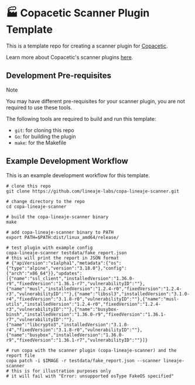 # 🏭 Copacetic Scanner Plugin Template

This is a template repo for creating a scanner plugin for [Copacetic](https://github.com/project-copacetic/copacetic).

Learn more about Copacetic's scanner plugins [here](https://project-copacetic.github.io/copacetic/scanner-plugins).

## Development Pre-requisites

> [!NOTE]
> You may have different pre-requisites for your scanner plugin, you are not required to use these tools.

The following tools are required to build and run this template:

- `git`: for cloning this repo
- `Go`: for building the plugin
- `make`: for the Makefile

## Example Development Workflow

This is an example development workflow for this template.

```shell
# clone this repo
git clone https://github.com/lineaje-labs/copa-lineaje-scanner.git

# change directory to the repo
cd copa-lineaje-scanner

# build the copa-lineaje-scanner binary
make

# add copa-lineaje-scanner binary to PATH
export PATH=$PATH:dist/linux_amd64/release/

# test plugin with example config
copa-lineaje-scanner testdata/fake_report.json
# this will print the report in JSON format
# {"apiVersion":"v1alpha1","metadata":{"os":{"type":"alpine","version":"3.18.0"},"config":{"arch":"x86_64"}},"updates":[{"name":"ssl_client","installedVersion":"1.36.0-r9","fixedVersion":"1.36.1-r7","vulnerabilityID":""},{"name":"musl","installedVersion":"1.2.4-r0","fixedVersion":"1.2.4-r3","vulnerabilityID":""},{"name":"libssl3","installedVersion":"3.1.0-r4","fixedVersion":"3.1.8-r0","vulnerabilityID":""},{"name":"musl-utils","installedVersion":"1.2.4-r0","fixedVersion":"1.2.4-r3","vulnerabilityID":""},{"name":"busybox-binsh","installedVersion":"1.36.0-r9","fixedVersion":"1.36.1-r7","vulnerabilityID":""},{"name":"libcrypto3","installedVersion":"3.1.0-r4","fixedVersion":"3.1.8-r0","vulnerabilityID":""},{"name":"busybox","installedVersion":"1.36.0-r9","fixedVersion":"1.36.1-r7","vulnerabilityID":""}]}

# run copa with the scanner plugin (copa-lineaje-scanner) and the report file
copa patch -i $IMAGE -r testdata/fake_report.json --scanner lineaje-scanner
# this is for illustration purposes only
# it will fail with "Error: unsupported osType FakeOS specified"
```